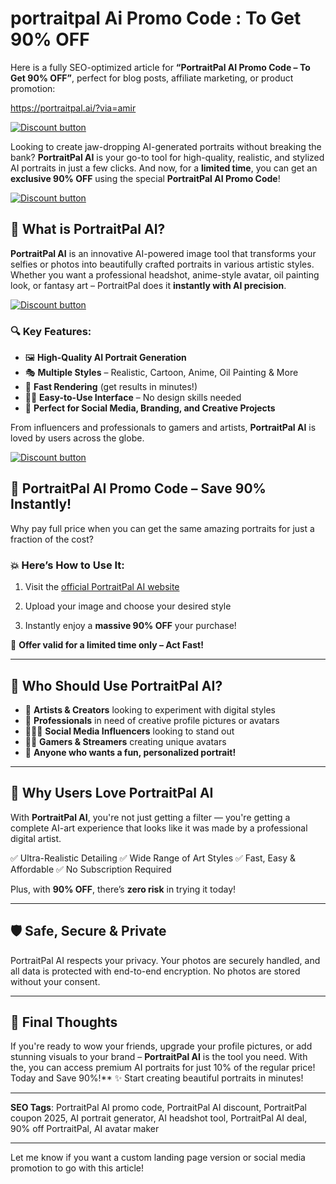 # portraitpal Ai Promo Code : To Get 90% OFF




Here is a fully SEO-optimized article for **“PortraitPal AI Promo Code – To Get 90% OFF”**, perfect for blog posts, affiliate marketing, or product promotion:


https://portraitpal.ai/?via=amir



[![Discount button](https://github.com/user-attachments/assets/43f9a119-ecbc-4839-9c64-a113cc17b41d)](https://portraitpal.ai/?via=amir
)


Looking to create jaw-dropping AI-generated portraits without breaking the bank? **PortraitPal AI** is your go-to tool for high-quality, realistic, and stylized AI portraits in just a few clicks. And now, for a **limited time**, you can get an **exclusive 90% OFF** using the special **PortraitPal AI Promo Code**!


[![Discount button](https://github.com/user-attachments/assets/43f9a119-ecbc-4839-9c64-a113cc17b41d)](https://portraitpal.ai/?via=amir
)

## 🤖 What is PortraitPal AI?

**PortraitPal AI** is an innovative AI-powered image tool that transforms your selfies or photos into beautifully crafted portraits in various artistic styles. Whether you want a professional headshot, anime-style avatar, oil painting look, or fantasy art – PortraitPal does it **instantly with AI precision**.

[![Discount button](https://github.com/user-attachments/assets/43f9a119-ecbc-4839-9c64-a113cc17b41d)](https://portraitpal.ai/?via=amir
)


### 🔍 Key Features:

* 🖼️ **High-Quality AI Portrait Generation**
* 🎭 **Multiple Styles** – Realistic, Cartoon, Anime, Oil Painting & More
* 🚀 **Fast Rendering** (get results in minutes!)
* 👩‍💻 **Easy-to-Use Interface** – No design skills needed
* 📸 **Perfect for Social Media, Branding, and Creative Projects**

From influencers and professionals to gamers and artists, **PortraitPal AI** is loved by users across the globe.


[![Discount button](https://github.com/user-attachments/assets/43f9a119-ecbc-4839-9c64-a113cc17b41d)](https://portraitpal.ai/?via=amir
)

## 💸 PortraitPal AI Promo Code – Save 90% Instantly!

Why pay full price when you can get the same amazing portraits for just a fraction of the cost?



### 💥 Here’s How to Use It:

1. Visit the [official PortraitPal AI website](https://portraitpal.ai/?via=amir)
2. Upload your image and choose your desired style

4. Instantly enjoy a **massive 90% OFF** your purchase!

🎯 **Offer valid for a limited time only – Act Fast!**

---

## 📸 Who Should Use PortraitPal AI?

* 🎨 **Artists & Creators** looking to experiment with digital styles
* 💼 **Professionals** in need of creative profile pictures or avatars
* 🧑‍🤝‍🧑 **Social Media Influencers** looking to stand out
* 🧑‍🎮 **Gamers & Streamers** creating unique avatars
* 💌 **Anyone who wants a fun, personalized portrait!**

---

## 🌟 Why Users Love PortraitPal AI

With **PortraitPal AI**, you're not just getting a filter — you're getting a complete AI-art experience that looks like it was made by a professional digital artist.

✅ Ultra-Realistic Detailing
✅ Wide Range of Art Styles
✅ Fast, Easy & Affordable
✅ No Subscription Required

Plus, with **90% OFF**, there’s **zero risk** in trying it today!

---

## 🛡️ Safe, Secure & Private

PortraitPal AI respects your privacy. Your photos are securely handled, and all data is protected with end-to-end encryption. No photos are stored without your consent.

---

## 🧠 Final Thoughts

If you're ready to wow your friends, upgrade your profile pictures, or add stunning visuals to your brand – **PortraitPal AI** is the tool you need. With the, you can access premium AI portraits for just 10% of the regular price!
 Today and Save 90%!**
✨ Start creating beautiful portraits in minutes!

---

**SEO Tags**: PortraitPal AI promo code, PortraitPal AI discount, PortraitPal coupon 2025, AI portrait generator, AI headshot tool, PortraitPal AI deal, 90% off PortraitPal, AI avatar maker

---

Let me know if you want a custom landing page version or social media promotion to go with this article!
